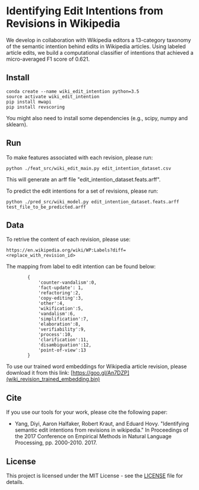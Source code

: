 # Identifying Edit Intentions from Revisions in Wikipedia
We develop in collaboration with Wikipedia editors a 13-category taxonomy of the semantic intention behind edits in Wikipedia articles. 
Using labeled article edits, we build a computational classifier of intentions that achieved a micro-averaged F1 score of 0.621.

## Install

```
conda create --name wiki_edit_intention python=3.5 
source activate wiki_edit_intention
pip install mwapi 
pip install revscoring
```

You might also need to install some dependencies (e.g., scipy, numpy and sklearn).

## Run

To make features associated with each revision, please run:

```python ./feat_src/wiki_edit_main.py edit_intention_dataset.csv```

This will generate an arff file "edit_intention_dataset.feats.arff".

To predict the edit intentions for a set of revisions, please run:

```python ./pred_src/wiki_model.py edit_intention_dataset.feats.arff test_file_to_be_predicted.arff```

## Data 

To retrive the content of each revision, please use:

```https://en.wikipedia.org/wiki/WP:Labels?diff=<replace_with_revision_id>```

The mapping from label to edit intention can be found below:

```
		{	
			'counter-vandalism':0, 
			'fact-update': 1, 
			'refactoring':2, 
			'copy-editing':3, 
			'other':4, 
			'wikification':5, 
			'vandalism':6, 
			'simplification':7, 
			'elaboration':8, 
			'verifiability':9, 
			'process':10, 
			'clarification':11,
			'disambiguation':12, 
			'point-of-view':13
		}
```

To use our trained word embeddings for Wikipedia article revision, please download it from this link:
[https://goo.gl/An7DZP](wiki_revision_trained_embedding.bin)

## Cite

If you use our tools for your work, please cite the following paper:

* Yang, Diyi, Aaron Halfaker, Robert Kraut, and Eduard Hovy. "Identifying semantic edit intentions from revisions in wikipedia." In Proceedings of the 2017 Conference on Empirical Methods in Natural Language Processing, pp. 2000-2010. 2017.


## License

This project is licensed under the MIT License - see the [LICENSE](LICENSE) file for details.
